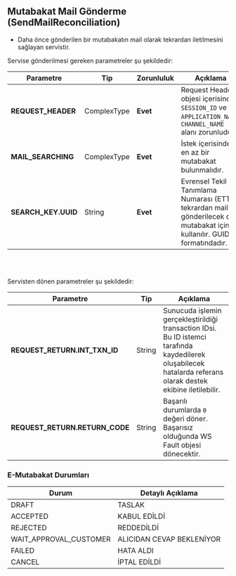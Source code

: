 ## Mutabakat Mail Gönderme (SendMailReconciliation)
* Daha önce gönderilen bir mutabakatın mail olarak tekrardan iletilmesini sağlayan servistir. 


Servise gönderilmesi gereken parametreler şu şekildedir:

Parametre | Tip         | Zorunluluk  | Açıklama
--------- | ----------- | ----------- | -----------
**REQUEST_HEADER** | ComplexType | **Evet** | Request Header objesi içerisinde `SESSION_ID` ve `APPLICATION_NAME`, `CHANNEL_NAME` alanı zorunludur.
**MAIL_SEARCHING** | ComplexType   | **Evet** | İstek içerisinde en az bir mutabakat bulunmalıdır.  
**SEARCH_KEY.UUID** | String  | **Evet** | Evrensel Tekil Tanımlama Numarası (ETTN) tekrardan mail gönderilecek olan mutabakat için kullanılır. GUID formatındadır.
 
<br><br>

Servisten dönen parametreler şu şekildedir:

Parametre | Tip        | Açıklama
--------- | ----------- | -----------
**REQUEST_RETURN.INT_TXN_ID** | String | Sunucuda işlemin gerçekleştirildiği transaction IDsi. Bu ID istemci tarafında kaydedilerek oluşabilecek hatalarda referans olarak destek ekibine iletilebilir.
**REQUEST_RETURN.RETURN_CODE** | String | Başarılı durumlarda `0` değeri döner. Başarısız olduğunda WS Fault objesi dönecektir.





### E-Mutabakat Durumları


Durum | Detaylı Açıklama
-------  | --------------
DRAFT	 | TASLAK
ACCEPTED | KABUL EDİLDİ
REJECTED | REDDEDİLDİ
WAIT_APPROVAL_CUSTOMER |	ALICIDAN CEVAP BEKLENİYOR
FAILED	 |	HATA ALDI
CANCEL |	İPTAL EDİLDİ 

